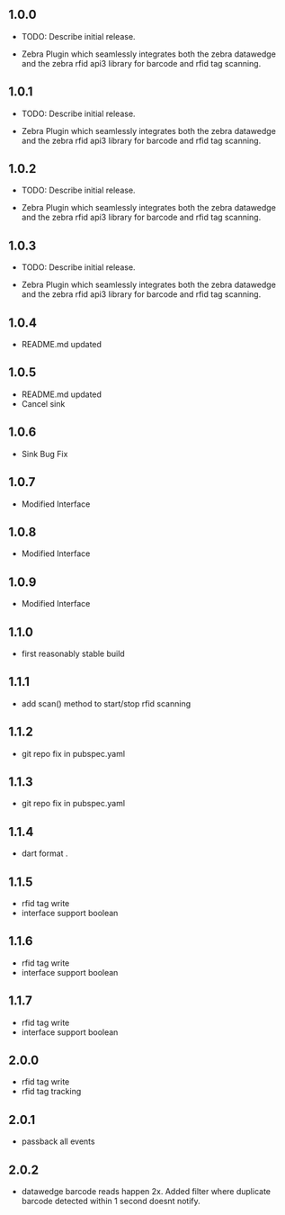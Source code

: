 ## 1.0.0

* TODO: Describe initial release.

* Zebra Plugin which seamlessly integrates both the zebra datawedge and the zebra rfid api3 library for barcode and rfid tag scanning.

## 1.0.1

* TODO: Describe initial release.

* Zebra Plugin which seamlessly integrates both the zebra datawedge and the zebra rfid api3 library for barcode and rfid tag scanning.

## 1.0.2

* TODO: Describe initial release.

* Zebra Plugin which seamlessly integrates both the zebra datawedge and the zebra rfid api3 library for barcode and rfid tag scanning.

## 1.0.3

* TODO: Describe initial release.

* Zebra Plugin which seamlessly integrates both the zebra datawedge and the zebra rfid api3 library for barcode and rfid tag scanning.

## 1.0.4

* README.md updated

## 1.0.5

* README.md updated
* Cancel sink

## 1.0.6

* Sink Bug Fix

## 1.0.7

* Modified Interface

## 1.0.8

* Modified Interface

## 1.0.9

* Modified Interface

## 1.1.0

* first reasonably stable build

## 1.1.1

* add scan() method to start/stop rfid scanning

## 1.1.2

* git repo fix in pubspec.yaml

## 1.1.3

* git repo fix in pubspec.yaml

## 1.1.4

* dart format .

## 1.1.5

* rfid tag write
* interface support boolean

## 1.1.6

* rfid tag write
* interface support boolean

## 1.1.7

* rfid tag write
* interface support boolean

## 2.0.0

* rfid tag write
* rfid tag tracking

## 2.0.1

* passback all events

## 2.0.2

* datawedge barcode reads happen 2x. Added filter where duplicate barcode detected within 1 second doesnt notify.